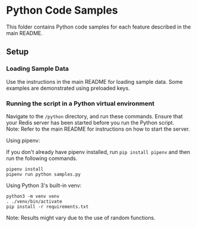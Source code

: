 # Python Code Samples

This folder contains Python code samples for each feature described in the main README.

## Setup

### Loading Sample Data

Use the instructions in the main README for loading sample data. Some examples are demonstrated using preloaded keys.

### Running the script in a Python virtual environment

Navigate to the `/python` directory, and run these commands. 
Ensure that your Redis server has been started before you run the Python script. <br> 
Note: Refer to the main README for instructions on how to start the server. 

Using pipenv:

If you don't already have pipenv installed, run `pip install pipenv` and then run the following commands.

```
pipenv install
pipenv run python samples.py
```

Using Python 3's built-in venv:
```
python3 -m venv venv
. ./venv/bin/activate
pip install -r requirements.txt
```

Note: Results might vary due to the use of random functions.